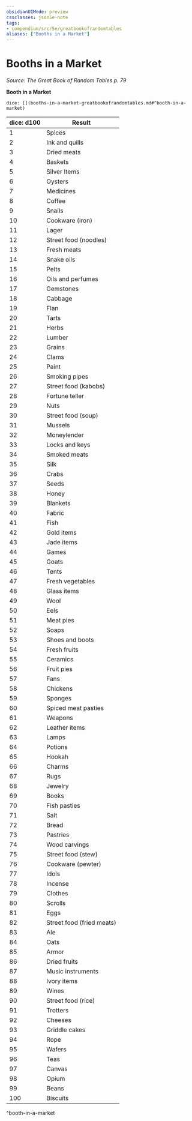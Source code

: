 ```yaml
---
obsidianUIMode: preview
cssclasses: json5e-note
tags:
- compendium/src/5e/greatbookofrandomtables
aliases: ["Booths in a Market"]
---
```

# Booths in a Market
*Source: The Great Book of Random Tables p. 79* 

**Booth in a Market**

`dice: [](booths-in-a-market-greatbookofrandomtables.md#^booth-in-a-market)`

| dice: d100 | Result |
|------------|--------|
| 1 | Spices |
| 2 | Ink and quills |
| 3 | Dried meats |
| 4 | Baskets |
| 5 | Silver Items |
| 6 | Oysters |
| 7 | Medicines |
| 8 | Coffee |
| 9 | Snails |
| 10 | Cookware (iron) |
| 11 | Lager |
| 12 | Street food (noodles) |
| 13 | Fresh meats |
| 14 | Snake oils |
| 15 | Pelts |
| 16 | Oils and perfumes |
| 17 | Gemstones |
| 18 | Cabbage |
| 19 | Flan |
| 20 | Tarts |
| 21 | Herbs |
| 22 | Lumber |
| 23 | Grains |
| 24 | Clams |
| 25 | Paint |
| 26 | Smoking pipes |
| 27 | Street food (kabobs) |
| 28 | Fortune teller |
| 29 | Nuts |
| 30 | Street food (soup) |
| 31 | Mussels |
| 32 | Moneylender |
| 33 | Locks and keys |
| 34 | Smoked meats |
| 35 | Silk |
| 36 | Crabs |
| 37 | Seeds |
| 38 | Honey |
| 39 | Blankets |
| 40 | Fabric |
| 41 | Fish |
| 42 | Gold items |
| 43 | Jade items |
| 44 | Games |
| 45 | Goats |
| 46 | Tents |
| 47 | Fresh vegetables |
| 48 | Glass items |
| 49 | Wool |
| 50 | Eels |
| 51 | Meat pies |
| 52 | Soaps |
| 53 | Shoes and boots |
| 54 | Fresh fruits |
| 55 | Ceramics |
| 56 | Fruit pies |
| 57 | Fans |
| 58 | Chickens |
| 59 | Sponges |
| 60 | Spiced meat pasties |
| 61 | Weapons |
| 62 | Leather items |
| 63 | Lamps |
| 64 | Potions |
| 65 | Hookah |
| 66 | Charms |
| 67 | Rugs |
| 68 | Jewelry |
| 69 | Books |
| 70 | Fish pasties |
| 71 | Salt |
| 72 | Bread |
| 73 | Pastries |
| 74 | Wood carvings |
| 75 | Street food (stew) |
| 76 | Cookware (pewter) |
| 77 | Idols |
| 78 | Incense |
| 79 | Clothes |
| 80 | Scrolls |
| 81 | Eggs |
| 82 | Street food (fried meats) |
| 83 | Ale |
| 84 | Oats |
| 85 | Armor |
| 86 | Dried fruits |
| 87 | Music instruments |
| 88 | Ivory items |
| 89 | Wines |
| 90 | Street food (rice) |
| 91 | Trotters |
| 92 | Cheeses |
| 93 | Griddle cakes |
| 94 | Rope |
| 95 | Wafers |
| 96 | Teas |
| 97 | Canvas |
| 98 | Opium |
| 99 | Beans |
| 100 | Biscuits |
^booth-in-a-market